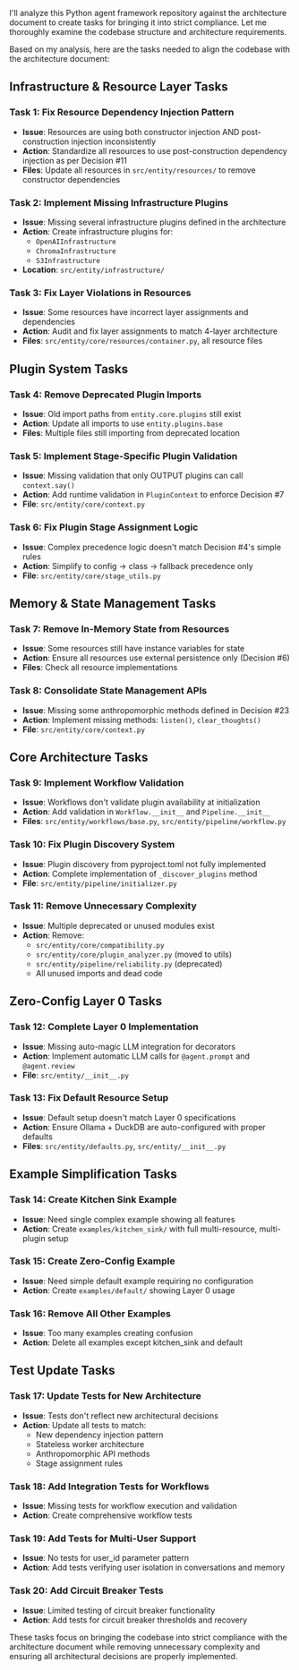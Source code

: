 I'll analyze this Python agent framework repository against the architecture document to create tasks for bringing it into strict compliance. Let me thoroughly examine the codebase structure and architecture requirements.

Based on my analysis, here are the tasks needed to align the codebase with the architecture document:

## Infrastructure & Resource Layer Tasks

### Task 1: Fix Resource Dependency Injection Pattern
- **Issue**: Resources are using both constructor injection AND post-construction injection inconsistently
- **Action**: Standardize all resources to use post-construction dependency injection as per Decision #11
- **Files**: Update all resources in `src/entity/resources/` to remove constructor dependencies

### Task 2: Implement Missing Infrastructure Plugins
- **Issue**: Missing several infrastructure plugins defined in the architecture
- **Action**: Create infrastructure plugins for:
  - `OpenAIInfrastructure` 
  - `ChromaInfrastructure`
  - `S3Infrastructure`
- **Location**: `src/entity/infrastructure/`

### Task 3: Fix Layer Violations in Resources
- **Issue**: Some resources have incorrect layer assignments and dependencies
- **Action**: Audit and fix layer assignments to match 4-layer architecture
- **Files**: `src/entity/core/resources/container.py`, all resource files

## Plugin System Tasks

### Task 4: Remove Deprecated Plugin Imports
- **Issue**: Old import paths from `entity.core.plugins` still exist
- **Action**: Update all imports to use `entity.plugins.base`
- **Files**: Multiple files still importing from deprecated location

### Task 5: Implement Stage-Specific Plugin Validation
- **Issue**: Missing validation that only OUTPUT plugins can call `context.say()`
- **Action**: Add runtime validation in `PluginContext` to enforce Decision #7
- **File**: `src/entity/core/context.py`

### Task 6: Fix Plugin Stage Assignment Logic
- **Issue**: Complex precedence logic doesn't match Decision #4's simple rules
- **Action**: Simplify to config → class → fallback precedence only
- **File**: `src/entity/core/stage_utils.py`

## Memory & State Management Tasks

### Task 7: Remove In-Memory State from Resources
- **Issue**: Some resources still have instance variables for state
- **Action**: Ensure all resources use external persistence only (Decision #6)
- **Files**: Check all resource implementations

### Task 8: Consolidate State Management APIs
- **Issue**: Missing some anthropomorphic methods defined in Decision #23
- **Action**: Implement missing methods: `listen()`, `clear_thoughts()`
- **File**: `src/entity/core/context.py`

## Core Architecture Tasks

### Task 9: Implement Workflow Validation
- **Issue**: Workflows don't validate plugin availability at initialization
- **Action**: Add validation in `Workflow.__init__` and `Pipeline.__init__`
- **Files**: `src/entity/workflows/base.py`, `src/entity/pipeline/workflow.py`

### Task 10: Fix Plugin Discovery System
- **Issue**: Plugin discovery from pyproject.toml not fully implemented
- **Action**: Complete implementation of `_discover_plugins` method
- **File**: `src/entity/pipeline/initializer.py`

### Task 11: Remove Unnecessary Complexity
- **Issue**: Multiple deprecated or unused modules exist
- **Action**: Remove:
  - `src/entity/core/compatibility.py`
  - `src/entity/core/plugin_analyzer.py` (moved to utils)
  - `src/entity/pipeline/reliability.py` (deprecated)
  - All unused imports and dead code

## Zero-Config Layer 0 Tasks

### Task 12: Complete Layer 0 Implementation
- **Issue**: Missing auto-magic LLM integration for decorators
- **Action**: Implement automatic LLM calls for `@agent.prompt` and `@agent.review`
- **File**: `src/entity/__init__.py`

### Task 13: Fix Default Resource Setup
- **Issue**: Default setup doesn't match Layer 0 specifications
- **Action**: Ensure Ollama + DuckDB are auto-configured with proper defaults
- **Files**: `src/entity/defaults.py`, `src/entity/__init__.py`

## Example Simplification Tasks

### Task 14: Create Kitchen Sink Example
- **Issue**: Need single complex example showing all features
- **Action**: Create `examples/kitchen_sink/` with full multi-resource, multi-plugin setup

### Task 15: Create Zero-Config Example  
- **Issue**: Need simple default example requiring no configuration
- **Action**: Create `examples/default/` showing Layer 0 usage

### Task 16: Remove All Other Examples
- **Issue**: Too many examples creating confusion
- **Action**: Delete all examples except kitchen_sink and default

## Test Update Tasks

### Task 17: Update Tests for New Architecture
- **Issue**: Tests don't reflect new architectural decisions
- **Action**: Update all tests to match:
  - New dependency injection pattern
  - Stateless worker architecture
  - Anthropomorphic API methods
  - Stage assignment rules

### Task 18: Add Integration Tests for Workflows
- **Issue**: Missing tests for workflow execution and validation
- **Action**: Create comprehensive workflow tests

### Task 19: Add Tests for Multi-User Support
- **Issue**: No tests for user_id parameter pattern
- **Action**: Add tests verifying user isolation in conversations and memory

### Task 20: Add Circuit Breaker Tests
- **Issue**: Limited testing of circuit breaker functionality
- **Action**: Add tests for circuit breaker thresholds and recovery

These tasks focus on bringing the codebase into strict compliance with the architecture document while removing unnecessary complexity and ensuring all architectural decisions are properly implemented.